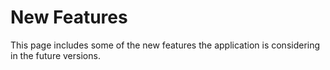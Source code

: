# New Features
This page includes some of the new features the application is considering in the future versions.

<!-- currentWork -->

<!-- webhook -->
<!-- @include: ./new-features/webhook.md -->
<!-- trustAcc -->
<!-- @include: ./new-features/trustAcc.md -->

<!-- future -->

<!-- newFeatures -->
<!-- @include: ./new-features/newFeatures.md -->



